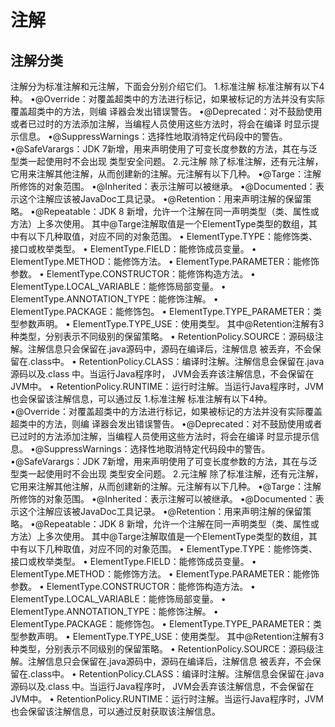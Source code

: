 # 注解
## 注解分类
注解分为标准注解和元注解，下面会分别介绍它们。 1.标准注解 标准注解有以下4种。 •@Override：对覆盖超类中的方法进行标记，如果被标记的方法并没有实际覆盖超类中的方法，则编 译器会发出错误警告。 •@Deprecated：对不鼓励使用或者已过时的方法添加注解，当编程人员使用这些方法时，将会在编译 时显示提示信息。 •@SuppressWarnings：选择性地取消特定代码段中的警告。 •@SafeVarargs：JDK 7新增，用来声明使用了可变长度参数的方法，其在与泛型类一起使用时不会出现 类型安全问题。 2.元注解 除了标准注解，还有元注解，它用来注解其他注解，从而创建新的注解。元注解有以下几种。 •@Targe：注解所修饰的对象范围。 •@Inherited：表示注解可以被继承。 •@Documented：表示这个注解应该被JavaDoc工具记录。 •@Retention：用来声明注解的保留策略。 •@Repeatable：JDK 8 新增，允许一个注解在同一声明类型（类、属性或方法）上多次使用。 其中@Targe注解取值是一个ElementType类型的数组，其中有以下几种取值，对应不同的对象范围。 • ElementType.TYPE：能修饰类、接口或枚举类型。 • ElementType.FIELD：能修饰成员变量。 • ElementType.METHOD：能修饰方法。 • ElementType.PARAMETER：能修饰参数。 • ElementType.CONSTRUCTOR：能修饰构造方法。 • ElementType.LOCAL_VARIABLE：能修饰局部变量。 • ElementType.ANNOTATION_TYPE：能修饰注解。 • ElementType.PACKAGE：能修饰包。 • ElementType.TYPE_PARAMETER：类型参数声明。 • ElementType.TYPE_USE：使用类型。 其中@Retention注解有3种类型，分别表示不同级别的保留策略。 • RetentionPolicy.SOURCE：源码级注解。注解信息只会保留在.java源码中，源码在编译后，注解信息 被丢弃，不会保留在.class中。 • RetentionPolicy.CLASS：编译时注解。注解信息会保留在.java 源码以及.class 中。当运行Java程序时， JVM会丢弃该注解信息，不会保留在JVM中。 • RetentionPolicy.RUNTIME：运行时注解。当运行Java程序时，JVM也会保留该注解信息，可以通过反
1.标准注解 
标准注解有以下4种。
 •@Override：对覆盖超类中的方法进行标记，如果被标记的方法并没有实际覆盖超类中的方法，则编 译器会发出错误警告。
 •@Deprecated：对不鼓励使用或者已过时的方法添加注解，当编程人员使用这些方法时，将会在编译 时显示提示信息。 
 •@SuppressWarnings：选择性地取消特定代码段中的警告。 
 •@SafeVarargs：JDK 7新增，用来声明使用了可变长度参数的方法，其在与泛型类一起使用时不会出现 类型安全问题。 
2.元注解 
除了标准注解，还有元注解，它用来注解其他注解，从而创建新的注解。元注解有以下几种。 
 •@Targe：注解所修饰的对象范围。 
 •@Inherited：表示注解可以被继承。 
 •@Documented：表示这个注解应该被JavaDoc工具记录。 
 •@Retention：用来声明注解的保留策略。 
 •@Repeatable：JDK 8 新增，允许一个注解在同一声明类型（类、属性或方法）上多次使用。 
 其中@Targe注解取值是一个ElementType类型的数组，其中有以下几种取值，对应不同的对象范围。 
 • ElementType.TYPE：能修饰类、接口或枚举类型。 
 • ElementType.FIELD：能修饰成员变量。 
 • ElementType.METHOD：能修饰方法。 
 • ElementType.PARAMETER：能修饰参数。 
 • ElementType.CONSTRUCTOR：能修饰构造方法。 
 • ElementType.LOCAL_VARIABLE：能修饰局部变量。 
 • ElementType.ANNOTATION_TYPE：能修饰注解。 
 • ElementType.PACKAGE：能修饰包。 
 • ElementType.TYPE_PARAMETER：类型参数声明。 
 • ElementType.TYPE_USE：使用类型。
 其中@Retention注解有3种类型，分别表示不同级别的保留策略。 
 • RetentionPolicy.SOURCE：源码级注解。注解信息只会保留在.java源码中，源码在编译后，注解信息 被丢弃，不会保留在.class中。 
 • RetentionPolicy.CLASS：编译时注解。注解信息会保留在.java 源码以及.class 中。当运行Java程序时， JVM会丢弃该注解信息，不会保留在JVM中。 
 • RetentionPolicy.RUNTIME：运行时注解。当运行Java程序时，JVM也会保留该注解信息，可以通过反射获取该注解信息。